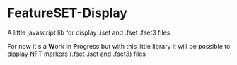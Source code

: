 # FeatureSET-Display
A little javascript lib for display .iset and .fset .fset3 files

For now it's a **W**ork **I**n **P**rogress but with this little library it will be possible to display NFT markers (.fset .iset and .fset3) files
